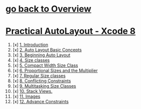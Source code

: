 # [go back to Overview](https://github.com/c4arl0s#swift)

# [Practical AutoLayout - Xcode 8](https://github.com/c4arl0s/PracticalAutoLayoutXcode#go-back-to-overview)

1. [x] [1. Introduction](https://github.com/c4arl0s/PracticalAutoLayoutXcodeIndex#1-introduction) 
2. [x] [2. Auto Layout Basic Concepts](https://github.com/c4arl0s/PracticalAutoLayoutXcodeIndex#2-autolayout-basic-concepts)
3. [x] [3. Beginning Auto Layout](https://github.com/c4arl0s/PracticalAutoLayoutXcodeIndex#3-beginning-auto-layout)
4. [x] [4. Size classes](https://github.com/c4arl0s/PracticalAutoLayoutXcodeIndex#4-size-classes)
5. [x] [5. Compact Width Size Class](https://github.com/c4arl0s/PracticalAutoLayoutXcodeIndex#5-compact-width-size-class)
6. [x] [6. Proportional Sizes and the Multiplier](https://github.com/c4arl0s/PracticalAutoLayoutXcodeIndex#6-proportional-sizes-and-the-multiplier)
7. [x] [7. Regular Size classes](https://github.com/c4arl0s/PracticalAutoLayoutXcodeIndex#7-regular-sizes-classes)
8. [x] [8. Conflicting Constraints](https://github.com/c4arl0s/PracticalAutoLayoutXcodeIndex#8-conflicting-constraints)
9. [x] [9. Multitasking Size Classes](https://github.com/c4arl0s/PracticalAutoLayoutXcodeIndex#9-multitasking-size-classes)
10. [x] [10. Stack Views.](https://github.com/c4arl0s/PracticalAutoLayoutXcodeIndex#10-stack-views)
11. [x] [11. Images](https://github.com/c4arl0s/PracticalAutoLayoutXcodeIndex#11-images)
12. [x] [12. Advance Constraints](https://github.com/c4arl0s/PracticalAutoLayoutXcodeIndex#12-advanced-constraints)

